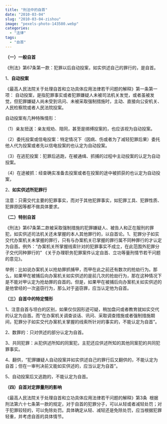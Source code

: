 ```yaml
---
title: "刑法中的自首"
date: "2010-03-04"
slug: "2010-03-04-zishou"
image: "pexels-photo-143580.webp"
categories: 
  - "法律"
tags: 
  - "自首"
---
```


**（一）一般自首**

《刑法》第67条第一款：犯罪以后自动投案，如实供述自己的罪行的，是自首。

1、**自动投案**

《最高人民法院关于处理自首和立功具体应用法律若干问题的解释》第一条第一项： 自动投案，是指犯罪事实或者犯罪嫌疑人未被司法机关发觉，或者虽被发觉，但犯罪嫌疑人尚未受到讯问、未被采取强制措施时，主动、直接向公安机关、人民检察院或者人民法院投案。

自动投案有几种特殊情形：

（1）亲友扭送：亲友规劝、陪同，甚至是绑缚投案的，也应该视为自动投案。

（2）委托投案或信电投案：特定情况下（因病、伤或者为了减轻犯罪后果）委托他人代为投案或者先以信电投案的也认定为自动投案。

（3）在逃犯投案：犯罪后逃跑，在被通缉、抓捕的过程中主动投案的认定为自动投案。

（4）在途被抓：经查确实准备去投案或者在投案的途中被抓获的也认定为自动投案，

2、**如实供述所犯罪行**

注意：只需交代主要的犯罪事实，而对于其他犯罪事实，如犯罪工具、犯罪性质、犯罪原因等都不做具体要求。

**（二）特别自首**

《刑法》第67条第二款被采取强制措施的犯罪嫌疑人、被告人和正在服刑的罪犯，如实供述司法机关还未掌握的本人其他罪行的，以自首论。1、犯罪分子如实交代办案机关未掌握的罪行，只有与办案机关已掌握的罪行属不同种罪行的才认定为自首。例外：“办案机关所掌握线索针对的犯罪事实不成立，在此范围外犯罪分子交代同种罪行的” 《关于办理职务犯罪案件认定自首、立功等量刑情节若干问题的意见》。

举例：比如说办案机关以抢劫罪抓捕甲，而甲在此之前还有数次的抢劫行为。那么，如果甲在被捕后向办案机关如实供述的是前几次的抢劫行为，那在这种情况下是不能对甲认定为抢劫罪的自首的。但是，如果甲在被捕后向办案机关如实供述的是他曾经的一次盗窃行为，那么对于盗窃罪，应当认定他为自首。

**（三）自首中的特定情形**

1、注意自首与坦白的区别，如果仅仅因形迹可疑，稍加盘问或者教育就如实交代的认定为自首。而“在办案机关调查谈话、讯问、采取调查措施或者强制措施期间，犯罪分子如实交代办案机关掌握的线索所针对的事实的，不能认定为自首”。

2、数罪的：只对供述的部分认定为自首。

3、共同犯罪：从犯供述所知的同案犯，主犯还应供述所知的其他同案犯的共同犯罪事实。

4、翻供，“犯罪嫌疑人自动投案并如实供述自己的罪行后又翻供的，不能认定为自首；但在一审判决前又能如实供述的，应当认定为自首”。

5、自动投案后又逃跑的，不能认定为自首。

**（四）自首对定罪量刑的影响**

《最高人民法院关于处理自首和立功具体应用法律若干问题的解释》第3条  根据刑法第六十七条第一款的规定，对于自首的犯罪分子，可以从轻或者减轻处罚；对于犯罪较轻的，可以免除处罚。具体确定从轻、减轻还是免除处罚，应当根据犯罪轻重，并考虑自首的具体情节。
